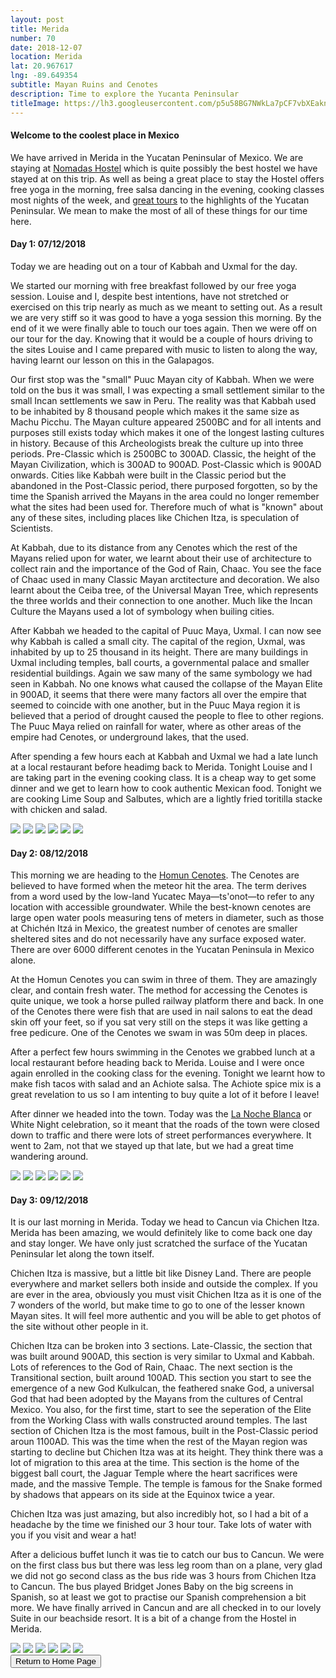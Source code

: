 ```yaml
---
layout: post
title: Merida
number: 70
date: 2018-12-07
location: Merida
lat: 20.967617
lng: -89.649354
subtitle: Mayan Ruins and Cenotes
description: Time to explore the Yucanta Peninsular
titleImage: https://lh3.googleusercontent.com/p5u58BG7NWkLa7pCF7vbXEaknQAcXi1D82d-EcPVOeKc10E5UCoax7CF1dzvkryzQBFoHH0VLt0vBvFoi72vv1ybrElZef1W71r-7yb6ObWEnH-w_j7EWFknM4ku_mToT6gK5__Fl5Y=w2400
---
```


<h4>Welcome to the coolest place in Mexico</h4>

We have arrived in Merida in the Yucatan Peninsular of Mexico. We are staying at <a target="_blank" href="http://nomadashostel.mx/">Nomadas Hostel</a> which is quite possibly the best hostel we have stayed at on this trip. 
As well as being a great place to stay the Hostel offers free yoga in the morning, free salsa dancing in the evening, cooking classes most nights of the week, and <a target="_blank" href="http://nomadashostel.mx/tours-en-yucatan/">great tours</a> to the highlights of the Yucatan Peninsular. 
We mean to make the most of all of these things for our time here. 

<h4>Day 1: 07/12/2018</h4>

Today we are heading out on a tour of Kabbah and Uxmal for the day.

We started our morning with free breakfast followed by our free yoga session. Louise and I, despite best intentions, have not stretched or exercised on this trip nearly as much as we meant to setting out. As a result we are very stiff so it was good to have a yoga session this morning. By the end of it we were finally able to touch our toes again.
Then we were off on our tour for the day. Knowing that it would be a couple of hours driving to the sites Louise and I came prepared with music to listen to along the way, having learnt our lesson on this in the Galapagos. 

Our first stop was the "small" Puuc Mayan city of Kabbah. When we were told on the bus it was small, I was expecting a small settlement similar to the small Incan settlements we saw in Peru. The reality was that Kabbah used to be inhabited by 8 thousand people which makes it the same size as Machu Picchu. 
The Mayan culture appeared 2500BC and for all intents and purposes still exists today which makes it one of the longest lasting cultures in history. Because of this Archeologists break the culture up into three periods. Pre-Classic which is 2500BC to 300AD. Classic, the height of the Mayan Civilization, which is 300AD to 900AD. Post-Classic which is 900AD onwards.
Cities like Kabbah were built in the Classic period but the abandoned in the Post-Classic period, there purposed forgotten, so by the time the Spanish arrived the Mayans in the area could no longer remember what the sites had been used for. Therefore much of what is "known" about any of these sites, including places like Chichen Itza, is speculation of Scientists.

At Kabbah, due to its distance from any Cenotes which the rest of the Mayans relied upon for water, we learnt about their use of architecture to collect rain and the importance of the God of Rain, Chaac. You see the face of Chaac used in many Classic Mayan arctitecture and decoration. 
We also learnt about the Ceiba tree, of the Universal Mayan Tree, which represents the three worlds and their connection to one another. Much like the Incan Culture the Mayans used a lot of symbology when builing cities.

After Kabbah we headed to the capital of Puuc Maya, Uxmal. I can now see why Kabbah is called a small city. The capital of the region, Uxmal, was inhabited by up to 25 thousand in its height. There are many buildings in Uxmal including temples, ball courts, a governmental palace and smaller residential buildings. 
Again we saw many of the same symbology we had seen in Kabbah. No one knows what caused the collapse of the Mayan Elite in 900AD, it seems that there were many factors all over the empire that seemed to coincide with one another, but in the Puuc Maya region it is believed that a period of drought caused the people to flee to other regions. The Puuc Maya relied on rainfall for water, where as other areas of the empire had Cenotes, or underground lakes, that the used.

After spending a few hours each at Kabbah and Uxmal we had a late lunch at a local restaurant before headimg back to Merida. Tonight Louise and I are taking part in the evening cooking class. It is a cheap way to get some dinner and we get to learn how to cook authentic Mexican food. Tonight we are cooking Lime Soup and Salbutes, which are a lightly fried toritilla stacke with chicken and salad.

<img src="https://lh3.googleusercontent.com/-Sua5jnhT3o4YER80DoA8QrZrszZbQzS-jKgYUZvlnHij7acJHymkTunfdyJVRSkFK_RM_DU62kDO6woAuuf0bt_ciTJwIcfepedPHtupGpakMF9WvV3Mi5RLheBk6qt17ahpkSw9Tw=w2400" class="image1">
<img src="https://lh3.googleusercontent.com/eFaWQEnN7nZA1xsl9CvY_4CWTMTyABm5BA7k7PbrEr5ov2AVS5ueN1fFnNbSNXzUkyG4GJwkpG7ssQylIARHLoo2JU95cvR7EBi4wkigPWi_5a-wrN0jWrh7BJ5hk9_0hoYd0WbjBNw=w2400" class="image1">
<img src="https://lh3.googleusercontent.com/Uva7zGp_3bY2ixFkWh178D_SZ_zPZZVfVpleNafXVpct4n-1Njg-ZiUFRjX44eYCEM5PXM45HxqMieVh-d8YpMYp8UVXJK-T9_tl7TSMbIYgH3F31fck0qqL-SzK85YAQPOuxMMEejE=w2400" class="image1">
<img src="https://lh3.googleusercontent.com/WBabLt3gPaQyjf2Af6dhKMsVshV6N_wKza9UkqSzNIIeRzX1fOJ-Fpq9rqG_uFYxRlQHwHl4Qv9u3tTyBD06z1Fxg8w0f8hGEsdIj6Eraf8JM5cy8uE4zQMz4I6vwTEvUUJrZaItgbg=w2400" class="image1">
<img src="https://lh3.googleusercontent.com/KxHolYsWy3dkVXyTxseE_FZ4yIVxei3CG5hxKQhJ_OOYbhYyDF63i4mf_YMMY47wa3_5zzqSTD8tmMYyBLA4eLralKN_xKeuxJdTDXHMz0UmK4lVgBqeO_qVObXl7fZ7M2jpTb5buyw=w2400" class="image1">
<img src="https://lh3.googleusercontent.com/Ehk877dE7OT34F-lCMToEUzNMo5xims4JRCsMvI-hsD6XZh1oXwuaHYqsu9Aok1wAeSZkf_lvl7bzwkG8bq_CRvjmmhUACpfZ5bG-3j6td3GU6SUPkfN5CxuBfbfxBrFJGvLkoizMeU=w2400" class="image1">

<h4>Day 2: 08/12/2018</h4>

This morning we are heading to the <a target="_blank" href="https://cenote-santa-barbara.negocio.site/#gallery">Homun Cenotes</a>. The Cenotes are believed to have formed when the meteor hit the area. The term derives from a word used by the low-land Yucatec Maya—ts'onot—to refer to any location with accessible groundwater. While the best-known cenotes are large open water pools measuring tens of meters in diameter, such as those at Chichén Itzá in Mexico, the greatest number of cenotes are smaller sheltered sites and do not necessarily have any surface exposed water. There are over 6000 different cenotes in the Yucatan Peninsula in Mexico alone.

At the Homun Cenotes you can swim in three of them. They are amazingly clear, and contain fresh water. The method for accessing the Cenotes is quite unique, we took a horse pulled railway platform there and back. In one of the Cenotes there were fish that are used in nail salons to eat the dead skin off your feet, so if you sat very still on the steps it was like getting a free pedicure. One of the Cenotes we swam in was 50m deep in places. 

After a perfect few hours swimming in the Cenotes we grabbed lunch at a local restaurant before heading back to Merida. Louise and I were once again enrolled in the cooking class for the evening. Tonight we learnt how to make fish tacos with salad and an Achiote salsa. The Achiote spice mix is a great revelation to us so I am intenting to buy quite a lot of it before I leave!

After dinner we headed into the town. Today was the <a target="_blank" href="http://www.merida.gob.mx/nocheblanca/">La Noche Blanca</a> or White Night celebration, so it meant that the roads of the town were closed down to traffic and there were lots of street performances everywhere. It went to 2am, not that we stayed up that late, but we had a great time wandering around. 

<img src="https://lh3.googleusercontent.com/DuWSbK-fTgC_btvFcX7GYFgkPZSa8HiIPL56Wa-24eUmbpvu8IlQzU1csqPQSvkEmdMZn62B61QJomdFB-EytzWlaLvv9yzRw6SJggeKRMvA_yawQqE0mlqOBGurEA5XoCgZv6uL_pQ=w2400" class="image1">
<img src="https://lh3.googleusercontent.com/GIFf0W_g0MxT7roUlIzdzfFzlmEb0juevYlx0aj8I99bhbKIAG025faqbtphv1_oHXj0E1tc-n_ZGs9qIsF_Z_GkFCsyy81bzQMAgBWtUJWOXtXu6w3kYsmOC1q2tlMvc0puypmMhVI=w2400" class="image1">
<img src="https://lh3.googleusercontent.com/oZKaLHblpY1aozBNaFSImxMszlkvr6G-e0Pc1kvwdfNiCwUj8RYS8uOHM-dDvbYaqd4EGpdkDspswE8dL2aIul9dAvFsDMdzM2ZUFE4rZ8H8FIZm7nBLZlsL6_mljfM47_PsnXzE3yg=w2400" class="image1">
<img src="https://lh3.googleusercontent.com/k5__PFXnmCQsjCIKRXnJNGVCz1xdD-HExHHL8eOsui9E3Gwdkm4GoyWw3DVlxW_cm2OIqaGDAs-PgFCBq1H8SQdTK9Xr1jisszedfXkq3WAT1cURQbK5NsSD4Sz0OUVa0jPyCh0_jSc=w2400" class="image1">
<img src="https://lh3.googleusercontent.com/kcc3q9VXttRiOY6-gJNkovJVtQUp1rOCqnkdJE1otH-QTXbWuuLuaBX4zbHvn9WwxbrrzpWf3S7_a8QZ2Woji9IDCKtC5DVjVR19O0lNyVh3nWiEeVtAI2Y2xGUZ7ard8mFwPPAsrLQ=w2400" class="image1">
<img src="https://lh3.googleusercontent.com/1vBhad6mfRCegDolMAkESD5jbmMQoMlESHp0UuF3rJp1D5D225froydflHh62wfIooxIEegYHamYAT-kECX9gifZObmiP0-aBu_UXQyU2YfXGhEw8XY1AwOAmiYfCxwu__BHLMjviCM=w2400" class="image1">

<h4>Day 3: 09/12/2018</h4>

It is our last morning in Merida. Today we head to Cancun via Chichen Itza. Merida has been amazing, we would definitely like to come back one day and stay longer. We have only just scratched the surface of the Yucatan Peninsular let along the town itself.

Chichen Itza is massive, but a little bit like Disney Land. There are people everywhere and market sellers both inside and outside the complex. If you are ever in the area, obviously you must visit Chichen Itza as it is one of the 7 wonders of the world, but make time to go to one of the lesser known Mayan sites. It will feel more authentic and you will be able to get photos of the site without other people in it. 

Chichen Itza can be broken into 3 sections. Late-Classic, the section that was built around 900AD, this section is very similar to Uxmal and Kabbah. Lots of references to the God of Rain, Chaac. The next section is the Transitional section, built around 100AD. This section you start to see the emergence of a new God Kulkulcan, the feathered snake God, a universal God that had been adopted by the Mayans from the cultures of Central Mexico. You also, for the first time, start to see the seperation of the Elite from the Working Class with walls constructed around temples. The last section of Chichen Itza is the most famous, built in the Post-Classic period aroun 1100AD. This was the time when the rest of the Mayan region was starting to decline but Chichen Itza was at its height. They think there was a lot of migration to this area at the time. This section is the home of the biggest ball court, the Jaguar Temple where the heart sacrifices were made, and the massive Temple. The temple is famous for the Snake formed by shadows that appears on its side at the Equinox twice a year.

Chichen Itza was just amazing, but also incredibly hot, so I had a bit of a headache by the time we finished our 3 hour tour. Take lots of water with you if you visit and wear a hat!

After a delicious buffet lunch it was tie to catch our bus to Cancun. We were on the first class bus but there was less leg room than on a plane, very glad we did not go second class as the bus ride was 3 hours from Chichen Itza to Cancun. The bus played Bridget Jones Baby on the big screens in Spanish, so at least we got to practise our Spanish comprehension a bit more. We have finally arrived in Cancun and are all checked in to our lovely Suite in our beachside resort. It is a bit of a change from the Hostel in Merida. 

<img src="https://lh3.googleusercontent.com/eyv6MaG7YEM2ICllrKjB-1iPFgOfj_cqhGcHpviNE73MjtDYc4B8fbSIZfPJl90HSq6qrIffpZfO1uPE3L0ec_lWaaQCoB1-zWXE2sl0FCsM4wPIifu1cOkX1dU15CF91WzBcCZYw_M=w2400" class="image1">
<img src="https://lh3.googleusercontent.com/BOIqE60eki0Ky3wgPnzwkQ6ROSqCseMNmi6vmHOnCcvRFBepU0FY1yToK2QReZNBN5ABIiS8HS_ndrT6Ak84CoLiHWJsqejoYUC2sL4T28y0tg3ufJOGrd8nrPwWpf3TQkmnmcPTVMc=w2400" class="image1">
<img src="https://lh3.googleusercontent.com/XE0U3wTdXmdwdjifLElWqO2Zmx8jKa86JsYDWDqFzx3hKufU8jHS5-7Cw-ytlCOAnq4vgGklv2w9CXhBshafS8VpRsH-ELQbK-dxFAQi2G_T_hJgOtUIwLULeQCze-jhZSQfaj_014I=w2400" class="image1">
<img src="https://lh3.googleusercontent.com/Q9S3oBvLEuTxh0oiGrGA3P1l7IoTEoK0yJc5Sm2E47h7FpYEY48huyfeZy0nR7ebQJC6t5fSenqkRKCpTKx6sB9zw_60Ins8HlRmMuw_VotAyyjwX2i_ybmfzrOv-F7YW6GfojcAEok=w2400" class="image1">
<img src="https://lh3.googleusercontent.com/nrWR-OqJAxAktR_39zJtr0ynOvK_MZ94W4x7TTK-Zoxv2g4hKkq59nwX3iGeBdeMOXqLFfC8VJXKia21Y5wcZEBTCVBJUwHMY5Gy3tnKYuRNNehku_gwelna5gpR37yRA9Iwyb4WN_M=w2400" class="image1">
<img src="https://lh3.googleusercontent.com/T_WgbsgVkFAZNZ8G7zq7QLZ-ZHDiev-hibnuJg54SJUDbSa4ZfROaB4pE4EPFE7XJ0SKtdL52dCMSuz0mJs4VHbrw7Agy2xkVBG6hZd8TGkanN_FE_dc5gtf5FnbEEuj6t8oy2DjNc0=w2400" class="image1">

<div class="wrapper">
  <input type="button" class="button" value="Return to Home Page" onclick="self.close()">
</div>

